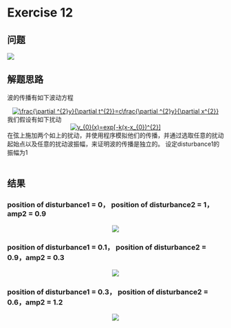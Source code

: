 # Exercise 12
## 问题
![](https://github.com/lopo70/Computational_Physics_N2015301020170/blob/master/Exercise%2012/%E6%8D%95%E8%8E%B7.PNG)
## 解题思路
波的传播有如下波动方程

<div align=center>
<a href="http://www.codecogs.com/eqnedit.php?latex=\frac{\partial&space;^{2}y}{\partial&space;t^{2}}=c\frac{\partial&space;^{2}y}{\partial&space;x^{2}}" target="_blank"><img src="http://latex.codecogs.com/gif.latex?\frac{\partial&space;^{2}y}{\partial&space;t^{2}}=c\frac{\partial&space;^{2}y}{\partial&space;x^{2}}" title="\frac{\partial ^{2}y}{\partial t^{2}}=c\frac{\partial ^{2}y}{\partial x^{2}}" /></a>
  
<div align=left>
我们假设有如下扰动
<div align=center>
<a href="http://www.codecogs.com/eqnedit.php?latex=y_{0}(x)=exp[-k(x-x_{0})^{2}]" target="_blank"><img src="http://latex.codecogs.com/gif.latex?y_{0}(x)=exp[-k(x-x_{0})^{2}]" title="y_{0}(x)=exp[-k(x-x_{0})^{2}]" /></a>
<div align=left>
在弦上施加两个如上的扰动，并使用程序模拟他们的传播，并通过选取任意的扰动起始点以及任意的扰动波振幅，来证明波的传播是独立的。
设定disturbance1的振幅为1

<div align=left>  

## 结果
### position of disturbance1 = 0， position of disturbance2 = 1，amp2 = 0.9
<div align=center>

![](https://github.com/lopo70/Computational_Physics_N2015301020170/blob/master/Exercise%2012/1.gif)
<div align=left> 

### position of disturbance1 = 0.1， position of disturbance2 = 0.9，amp2 = 0.3
<div align=center>

![](https://github.com/lopo70/Computational_Physics_N2015301020170/blob/master/Exercise%2012/2.gif)
<div align=left> 

### position of disturbance1 = 0.3， position of disturbance2 = 0.6，amp2 = 1.2
<div align=center>

![](https://github.com/lopo70/Computational_Physics_N2015301020170/blob/master/Exercise%2012/3.gif)
<div align=left> 
